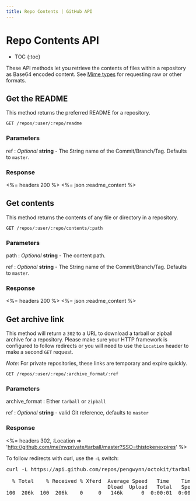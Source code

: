 ```yaml
---
title: Repo Contents | GitHub API
---
```


# Repo Contents API

* TOC
{:toc}

These API methods let you retrieve the contents of files within a repository as
Base64 encoded content. See [Mime types](/v3/media/) for requesting raw or other formats.

## Get the README

This method returns the preferred README for a repository.

    GET /repos/:user/:repo/readme

### Parameters

ref
: _Optional_ **string** - The String name of the Commit/Branch/Tag.  Defaults to `master`.

### Response

<%= headers 200 %>
<%= json :readme_content %>

## Get contents

This method returns the contents of any file or directory in a repository.

    GET /repos/:user/:repo/contents/:path

### Parameters

path
: _Optional_ **string** - The content path.

ref
: _Optional_ **string** - The String name of the Commit/Branch/Tag.  Defaults to `master`.

### Response

<%= headers 200 %>
<%= json :readme_content %>

## Get archive link

This method will return a `302` to a URL to download a tarball
or zipball archive for a repository. Please make sure your HTTP framework
is configured to follow redirects or you will need to use the `Location` header
to make a second `GET` request.

*Note*: For private repositories, these links are temporary and expire quickly.

    GET /repos/:user/:repo/:archive_format/:ref

### Parameters

archive_format
: Either `tarball` or `zipball`

ref
: _Optional_  **string** - valid Git reference, defaults to `master`

### Response

<%= headers 302, :Location => 'http://github.com/me/myprivate/tarball/master?SSO=thistokenexpires' %>

To follow redirects with curl, use the `-L` switch:

<pre class="terminal">
curl -L https://api.github.com/repos/pengwynn/octokit/tarball > octokit.tar.gz

  % Total    % Received % Xferd  Average Speed   Time    Time     Time  Current
                                 Dload  Upload   Total   Spent    Left  Speed
100  206k  100  206k    0     0   146k      0  0:00:01  0:00:01 --:--:--  790k
</pre>
